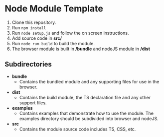 # Node Module Template

1. Clone this repository.
2. Run `npm install`
3. Run `node setup.js` and follow the on screen instructions.
4. Add source code in **src/**
5. Run `node run build` to build the module.
6. The browser module is built in **/bundle** and nodeJS module in **/dist**

## Subdirectories
* **bundle**
  * Contains the bundled module and any supporting files for use in the browser.
* **dist**
  * Contains the build module, the TS declaration file and any other support files.
* **examples**
  * Contains examples that demonstrate how to use the module.  The examples directory should be subdivided into browser and nodeJS.
* **src**
  * Contains the module source code includes TS, CSS, etc.